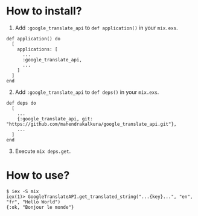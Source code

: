 How to install?
===============

1. Add `:google_translate_api` to `def application()` in your `mix.exs`.

```
def application() do
  [
    applications: [
      ...
      :google_translate_api,
      ...
    ]
  ]
end
```

2. Add `:google_translate_api` to `def deps()` in your `mix.exs`.

```
def deps do
  [
    ...
    {:google_translate_api, git: "https://github.com/mahendrakalkura/google_translate_api.git"},
    ...
  ]
end
```

3. Execute `mix deps.get`.

How to use?
===========

```
$ iex -S mix
iex(1)> GoogleTranslateAPI.get_translated_string("...{key}...", "en", "fr", "Hello World")
{:ok, "Bonjour le monde"}
```
